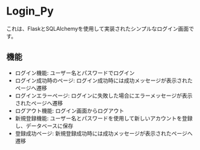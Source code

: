 # Login_Py
これは、FlaskとSQLAlchemyを使用して実装されたシンプルなログイン画面です。

## 機能

- ログイン機能: ユーザー名とパスワードでログイン
- ログイン成功時のページ: ログイン成功時には成功メッセージが表示されたページへ遷移
- ログインエラーページ: ログインに失敗した場合にエラーメッセージが表示されたページへ遷移
- ログアウト機能: ログイン画面からログアウト
- 新規登録機能: ユーザー名とパスワードを使用して新しいアカウントを登録し、データベースに保存
- 登録成功ページ: 新規登録成功時には成功メッセージが表示されたページへ遷移
